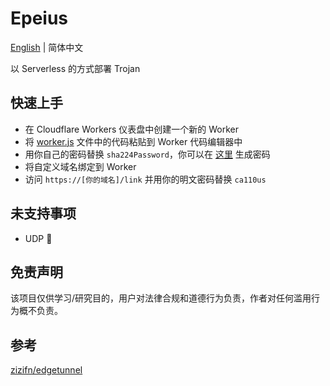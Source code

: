 # Epeius
[English](./README.md) | 简体中文

以 Serverless 的方式部署 Trojan

## 快速上手
- 在 Cloudflare Workers 仪表盘中创建一个新的 Worker
- 将 [worker.js](./src/worker.js) 文件中的代码粘贴到 Worker 代码编辑器中
- 用你自己的密码替换 `sha224Password`，你可以在 [这里](https://www.atatus.com/tools/sha224-to-hash) 生成密码
- 将自定义域名绑定到 Worker
- 访问 `https://[你的域名]/link` 并用你的明文密码替换 `ca110us`

## 未支持事项
- UDP 🙅

## 免责声明 
该项目仅供学习/研究目的，用户对法律合规和道德行为负责，作者对任何滥用行为概不负责。

## 参考
[zizifn/edgetunnel](https://github.com/zizifn/edgetunnel)